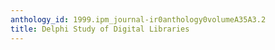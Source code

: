 ```yaml
---
anthology_id: 1999.ipm_journal-ir0anthology0volumeA35A3.2
title: Delphi Study of Digital Libraries
---
```

